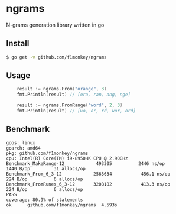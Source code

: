 # ngrams

N-grams generation library written in go

## Install

```bash
$ go get -v github.com/f1monkey/ngrams
```

## Usage

```go
    result := ngrams.From("orange", 3)
    fmt.Println(result) // [ora, ran, ang, nge]

    result := ngrams.FromRange("word", 2, 3)
    fmt.Println(result) // [wo, or, rd, wor, ord]
```


## Benchmark

```
goos: linux
goarch: amd64
pkg: github.com/f1monkey/ngrams
cpu: Intel(R) Core(TM) i9-8950HK CPU @ 2.90GHz
Benchmark_MakeRange-12        	  493305	      2446 ns/op	    1440 B/op	      31 allocs/op
Benchmark_From_6_3-12         	 2563634	       456.1 ns/op	     224 B/op	       6 allocs/op
Benchmark_FromRunes_6_3-12    	 3208182	       413.3 ns/op	     224 B/op	       6 allocs/op
PASS
coverage: 80.9% of statements
ok  	github.com/f1monkey/ngrams	4.593s
```
